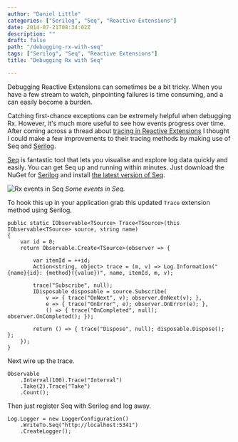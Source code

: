 ```yaml
---
author: "Daniel Little"
categories: ["Serilog", "Seq", "Reactive Extensions"]
date: 2014-07-21T08:34:02Z
description: ""
draft: false
path: "/debugging-rx-with-seq"
tags: ["Serilog", "Seq", "Reactive Extensions"]
title: "Debugging Rx with Seq"

---
```


Debugging Reactive Extensions can sometimes be a bit tricky. When you have a few stream to watch, pinpointing failures is time consuming, and a can easily become a burden.

Catching first-chance exceptions can be extremely helpful when debugging Rx.  However, it's much more useful to see how events progress over time. After coming across a thread about [tracing in Reactive Extensions](https://social.msdn.microsoft.com/Forums/en-US/a0215434-8ad6-45e1-9f21-ed2f14d7317a/a-simple-trace-method?forum=rx) I thought I could make a few improvements to their tracing methods by making use of Seq and [Serilog](https://serilog.net/).

[Seq](https://getseq.net/) is fantastic tool that lets you visualise and explore log data quickly and easily. You can get Seq up and running within minutes. Just download the NuGet for [Serilog](https://github.com/serilog/serilog/wiki/Getting-Started) and install [the latest version of Seq](https://getseq.net/Download).


![Rx events in Seq](/../../images/debugging-rx-with-seq/Seq.png)
*Some events in Seq.*

To hook this up in your application grab this updated `Trace` extension method using Serilog.

    public static IObservable<TSource> Trace<TSource>(this IObservable<TSource> source, string name)
	{
		var id = 0;
		return Observable.Create<TSource>(observer => {

			var itemId = ++id;
			Action<string, object> trace = (m, v) => Log.Information("{name}{id}: {method}({value})", name, itemId, m, v);

			trace("Subscribe", null);
			IDisposable disposable = source.Subscribe(
				v => { trace("OnNext", v); observer.OnNext(v); },
				e => { trace("OnError", e); observer.OnError(e); },
				() => { trace("OnCompleted", null); observer.OnCompleted(); });

			return () => { trace("Dispose", null); disposable.Dispose(); };
		});
	}

Next wire up the trace.

	Observable
		.Interval(100).Trace("Interval")
        .Take(2).Trace("Take")
        .Count();

Then just register Seq with Serilog and log away.

	Log.Logger = new LoggerConfiguration()
		.WriteTo.Seq("http://localhost:5341")
		.CreateLogger();
